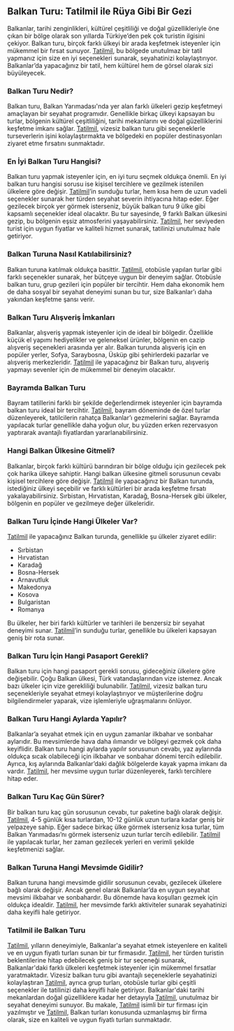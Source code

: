 <h2>Balkan Turu: Tatilmil ile Rüya Gibi Bir Gezi</h2>

<p>Balkanlar, tarihi zenginlikleri, kültürel çeşitliliği ve doğal güzellikleriyle öne çıkan bir bölge olarak son yıllarda Türkiye’den pek çok turistin ilgisini çekiyor. Balkan turu, birçok farklı ülkeyi bir arada keşfetmek isteyenler için mükemmel bir fırsat sunuyor. <a href="https://www.tatilmil.com">Tatilmil</a>, bu bölgede unutulmaz bir tatil yapmanız için size en iyi seçenekleri sunarak, seyahatinizi kolaylaştırıyor. Balkanlar’da yapacağınız bir tatil, hem kültürel hem de görsel olarak sizi büyüleyecek.</p>

<h3>Balkan Turu Nedir?</h3>

<p>Balkan turu, Balkan Yarımadası'nda yer alan farklı ülkeleri gezip keşfetmeyi amaçlayan bir seyahat programıdır. Genellikle birkaç ülkeyi kapsayan bu turlar, bölgenin kültürel çeşitliliğini, tarihi mekanlarını ve doğal güzelliklerini keşfetme imkanı sağlar. <a href="https://www.tatilmil.com/balkan-turlari">Tatilmil</a>, vizesiz balkan turu gibi seçeneklerle turseverlerin işini kolaylaştırmakta ve bölgedeki en popüler destinasyonları ziyaret etme fırsatını sunmaktadır.</p>

<h3>En İyi Balkan Turu Hangisi?</h3>

<p>Balkan turu yapmak isteyenler için, en iyi turu seçmek oldukça önemli. En iyi balkan turu hangisi sorusu ise kişisel tercihlere ve gezilmek istenilen ülkelere göre değişir. <a href="https://www.tatilmil.com/balkan-turlari">Tatilmil</a>’in sunduğu turlar, hem kısa hem de uzun vadeli seçenekler sunarak her türden seyahat severin ihtiyacına hitap eder. Eğer gezilecek birçok yer görmek isterseniz, büyük balkan turu 9 ülke gibi kapsamlı seçenekler ideal olacaktır. Bu tur sayesinde, 9 farklı Balkan ülkesini gezip, bu bölgenin eşsiz atmosferini yaşayabilirsiniz. <a href="https://www.tatilmil.com/balkan-turlari">Tatilmil</a>, her seviyeden turist için uygun fiyatlar ve kaliteli hizmet sunarak, tatilinizi unutulmaz hale getiriyor.</p>

<h3>Balkan Turuna Nasıl Katılabilirsiniz?</h3>

<p>Balkan turuna katılmak oldukça basittir. <a href="https://www.tatilmil.com/balkan-turlari">Tatilmil</a>, otobüsle yapılan turlar gibi farklı seçenekler sunarak, her bütçeye uygun bir deneyim sağlar. Otobüsle balkan turu, grup gezileri için popüler bir tercihtir. Hem daha ekonomik hem de daha sosyal bir seyahat deneyimi sunan bu tur, size Balkanlar’ı daha yakından keşfetme şansı verir.</p>

<h3>Balkan Turu Alışveriş İmkanları</h3>

<p>Balkanlar, alışveriş yapmak isteyenler için de ideal bir bölgedir. Özellikle küçük el yapımı hediyelikler ve geleneksel ürünler, bölgenin en cazip alışveriş seçenekleri arasında yer alır. Balkan turunda alışveriş için en popüler yerler, Sofya, Saraybosna, Üsküp gibi şehirlerdeki pazarlar ve alışveriş merkezleridir. <a href="https://www.tatilmil.com/balkan-turlari">Tatilmil</a> ile yapacağınız bir Balkan turu, alışveriş yapmayı sevenler için de mükemmel bir deneyim olacaktır.</p>

<h3>Bayramda Balkan Turu</h3>

<p>Bayram tatillerini farklı bir şekilde değerlendirmek isteyenler için bayramda balkan turu ideal bir tercihtir. <a href="https://www.tatilmil.com/balkan-turlari">Tatilmil</a>, bayram döneminde de özel turlar düzenleyerek, tatilcilerin rahatça Balkanlar’ı gezmelerini sağlar. Bayramda yapılacak turlar genellikle daha yoğun olur, bu yüzden erken rezervasyon yaptırarak avantajlı fiyatlardan yararlanabilirsiniz.</p>

<h3>Hangi Balkan Ülkesine Gitmeli?</h3>

<p>Balkanlar, birçok farklı kültürü barındıran bir bölge olduğu için gezilecek pek çok harika ülkeye sahiptir. Hangi balkan ülkesine gitmeli sorusunun cevabı kişisel tercihlere göre değişir. <a href="https://www.tatilmil.com/balkan-turlari">Tatilmil</a> ile yapacağınız bir Balkan turunda, istediğiniz ülkeyi seçebilir ve farklı kültürleri bir arada keşfetme fırsatı yakalayabilirsiniz. Sırbistan, Hırvatistan, Karadağ, Bosna-Hersek gibi ülkeler, bölgenin en popüler ve gezilmeye değer ülkeleridir.</p>

<h3>Balkan Turu İçinde Hangi Ülkeler Var?</h3>

<p><a href="https://www.tatilmil.com/balkan-turlari">Tatilmil</a> ile yapacağınız Balkan turunda, genellikle şu ülkeler ziyaret edilir:</p>

<ul>
  <li>Sırbistan</li>
  <li>Hırvatistan</li>
  <li>Karadağ</li>
  <li>Bosna-Hersek</li>
  <li>Arnavutluk</li>
  <li>Makedonya</li>
  <li>Kosova</li>
  <li>Bulgaristan</li>
  <li>Romanya</li>
</ul>

<p>Bu ülkeler, her biri farklı kültürler ve tarihleri ile benzersiz bir seyahat deneyimi sunar. <a href="https://www.tatilmil.com/balkan-turlari">Tatilmil</a>’in sunduğu turlar, genellikle bu ülkeleri kapsayan geniş bir rota sunar.</p>

<h3>Balkan Turu İçin Hangi Pasaport Gerekli?</h3>

<p>Balkan turu için hangi pasaport gerekli sorusu, gideceğiniz ülkelere göre değişebilir. Çoğu Balkan ülkesi, Türk vatandaşlarından vize istemez. Ancak bazı ülkeler için vize gerekliliği bulunabilir. <a href="https://www.tatilmil.com/balkan-turlari">Tatilmil</a>, vizesiz balkan turu seçenekleriyle seyahat etmeyi kolaylaştırıyor ve müşterilerine doğru bilgilendirmeler yaparak, vize işlemleriyle uğraşmalarını önlüyor.</p>

<h3>Balkan Turu Hangi Aylarda Yapılır?</h3>

<p>Balkanlar’a seyahat etmek için en uygun zamanlar ilkbahar ve sonbahar aylarıdır. Bu mevsimlerde hava daha ılımandır ve bölgeyi gezmek çok daha keyiflidir. Balkan turu hangi aylarda yapılır sorusunun cevabı, yaz aylarında oldukça sıcak olabileceği için ilkbahar ve sonbahar dönemi tercih edilebilir. Ayrıca, kış aylarında Balkanlar’daki dağlık bölgelerde kayak yapma imkanı da vardır. <a href="https://www.tatilmil.com/balkan-turlari">Tatilmil</a>, her mevsime uygun turlar düzenleyerek, farklı tercihlere hitap eder.</p>

<h3>Balkan Turu Kaç Gün Sürer?</h3>

<p>Bir balkan turu kaç gün sorusunun cevabı, tur paketine bağlı olarak değişir. <a href="https://www.tatilmil.com/balkan-turlari">Tatilmil</a>, 4-5 günlük kısa turlardan, 10-12 günlük uzun turlara kadar geniş bir yelpazeye sahip. Eğer sadece birkaç ülke görmek isterseniz kısa turlar, tüm Balkan Yarımadası’nı görmek isterseniz uzun turlar tercih edilebilir. <a href="https://www.tatilmil.com/balkan-turlari">Tatilmil</a> ile yapılacak turlar, her zaman gezilecek yerleri en verimli şekilde keşfetmenizi sağlar.</p>

<h3>Balkan Turuna Hangi Mevsimde Gidilir?</h3>

<p>Balkan turuna hangi mevsimde gidilir sorusunun cevabı, gezilecek ülkelere bağlı olarak değişir. Ancak genel olarak Balkanlar’da en uygun seyahat mevsimi ilkbahar ve sonbahardır. Bu dönemde hava koşulları gezmek için oldukça idealdir. <a href="https://www.tatilmil.com/balkan-turlari">Tatilmil</a>, her mevsimde farklı aktiviteler sunarak seyahatinizi daha keyifli hale getiriyor.</p>

<h3>Tatilmil ile Balkan Turu</h3>

<p><a href="https://www.tatilmil.com">Tatilmil</a>, yılların deneyimiyle, Balkanlar'a seyahat etmek isteyenlere en kaliteli ve en uygun fiyatlı turları sunan bir tur firmasıdır. <a href="https://www.tatilmil.com/balkan-turlari">Tatilmil</a>, her türden turistin beklentilerine hitap edebilecek geniş bir tur seçeneği sunarak, Balkanlar'daki farklı ülkeleri keşfetmek isteyenler için mükemmel fırsatlar yaratmaktadır. Vizesiz balkan turu gibi avantajlı seçeneklerle seyahatinizi kolaylaştıran <a href="https://www.tatilmil.com/balkan-turlari">Tatilmil</a>, ayrıca grup turları, otobüsle turlar gibi çeşitli seçenekler ile tatilinizi daha keyifli hale getiriyor. Balkanlar'daki tarihi mekanlardan doğal güzelliklere kadar her detayıyla <a href="https://www.tatilmil.com/balkan-turlari">Tatilmil</a>, unutulmaz bir seyahat deneyimi sunuyor. Bu makale, <a href="https://www.tatilmil.com">Tatilmil</a> isimli bir tur firması için yazılmıştır ve <a href="https://www.tatilmil.com">Tatilmil</a>, Balkan turları konusunda uzmanlaşmış bir firma olarak, size en kaliteli ve uygun fiyatlı turları sunmaktadır.</p>
